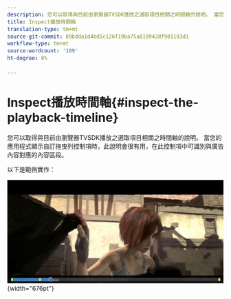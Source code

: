 ```yaml
---
description: 您可以取得與目前由瀏覽器TVSDK播放之選取項目相關之時間軸的說明。 當您的應用程式顯示自訂拖曳列控制項時，此說明會很有用，在此控制項中可識別與廣告內容對應的內容區段。
title: Inspect播放時間軸
translation-type: tm+mt
source-git-commit: 89bdda1d4bd5c126f19ba75a819942df901183d1
workflow-type: tm+mt
source-wordcount: '109'
ht-degree: 0%

---
```



# Inspect播放時間軸{#inspect-the-playback-timeline}

您可以取得與目前由瀏覽器TVSDK播放之選取項目相關之時間軸的說明。 當您的應用程式顯示自訂拖曳列控制項時，此說明會很有用，在此控制項中可識別與廣告內容對應的內容區段。

以下是範例實作：
<!--<a id="fig_9CB8AF44F122405C9B78006ADC10F5B1"></a>-->

![](assets/timeline.png){width=&quot;676pt&quot;}

